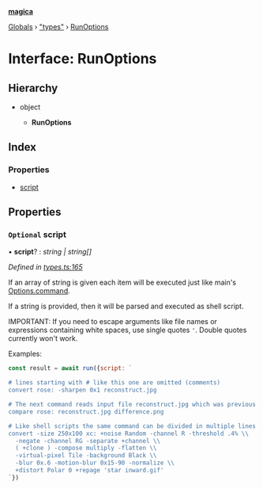 **[magica](../README.md)**

[Globals](../README.md) › ["types"](../modules/_types_.md) › [RunOptions](_types_.runoptions.md)

# Interface: RunOptions

## Hierarchy

* object

  * **RunOptions**

## Index

### Properties

* [script](_types_.runoptions.md#optional-script)

## Properties

### `Optional` script

• **script**? : *string | string[]*

*Defined in [types.ts:165](https://github.com/cancerberoSgx/magica/blob/64330f2/src/types.ts#L165)*

If an array of string is given each item will be executed just like main's [Options.command](_types_.options.md#command).

If a string is provided, then it will be parsed and executed as shell script.

IMPORTANT: If you need to escape arguments like file names or expressions containing white spaces, use single quotes `'`. Double quotes currently won't work.

Examples:

```js
const result = await run({script: `

# lines starting with # like this one are omitted (comments)
convert rose: -sharpen 0x1 reconstruct.jpg

# The next command reads input file reconstruct.jpg which was previous' command output file:
compare rose: reconstruct.jpg difference.png

# Like shell scripts the same command can be divided in multiple lines by using `\` like in:
convert -size 250x100 xc: +noise Random -channel R -threshold .4% \\
  -negate -channel RG -separate +channel \\
  ( +clone ) -compose multiply -flatten \\
  -virtual-pixel Tile -background Black \\
  -blur 0x.6 -motion-blur 0x15-90 -normalize \\
  +distort Polar 0 +repage 'star inward.gif'
`})
```